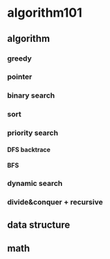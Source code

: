 # algorithm101

## algorithm
### greedy

### pointer
### binary search
### sort
### priority search
#### DFS backtrace
#### BFS
### dynamic search
### divide&conquer + recursive
## data structure
## math